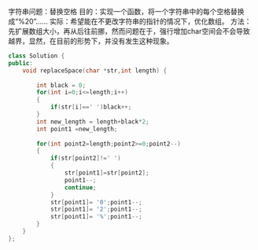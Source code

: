 字符串问题：替换空格
目的：实现一个函数，将一个字符串中的每个空格替换成“%20”……
实际：希望能在不更改字符串的指针的情况下，优化数组。
方法：先扩展数组大小，再从后往前挪，然而问题在于，强行增加char空间会不会导致越界，显然，在目前的形势下，并没有发生这种现象。

```cpp
class Solution {
public:
	void replaceSpace(char *str,int length) {
	
        int black = 0;
        for(int i=0;i<=length;i++)
        {
            if(str[i]==' ')black++;
        }
        int new_length = length+black*2;
        int point1 =new_length;
        
        for(int point2=length;point2>=0;point2--)
        {
            if(str[point2]!=' ')
            {
                str[point1]=str[point2];
                point1--;
                continue;
            }
            str[point1]= '0';point1--;
            str[point1]= '2';point1--;
            str[point1]= '%';point1--;
        }
	}
};
```


